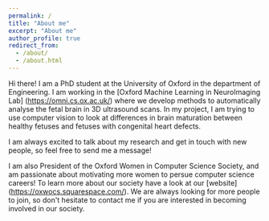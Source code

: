 ```yaml
---
permalink: /
title: "About me"
excerpt: "About me"
author_profile: true
redirect_from: 
  - /about/
  - /about.html
---
```


Hi there! I am a PhD student at the University of Oxford in the department of Engineering. I am working in the [Oxford Machine Learning in NeuroImaging Lab] (https://omni.cs.ox.ac.uk/) where we develop methods to automatically analyse the fetal brain in 3D ultrasound scans. In my project, I am trying to use computer vision to look at differences in brain maturation between healthy fetuses and fetuses with congenital heart defects. 

I am always excited to talk about my research and get in touch with new people, so feel free to send me a message!

I am also President of the Oxford Women in Computer Science Society, and am passionate about motivating more women to persue computer science careers! To learn more about our society have a look at our [website] (https://oxwocs.squarespace.com/). We are always looking for more people to join, so don't hesitate to contact me if you are interested in becoming involved in our society. 




